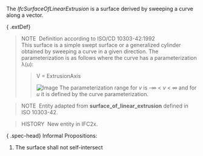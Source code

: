 The _IfcSurfaceOfLinearExtrusion_ is a surface derived by sweeping a curve along a vector.

{ .extDef}
> NOTE&nbsp; Definition according to ISO/CD 10303-42:1992  
> This surface is a simple swept surface or a generalized cylinder obtained by sweeping a curve in a given direction. The parameterization is as follows where the curve has a parameterization &lambda;(_u_):
>> V = ExtrusionAxis
>> 
>> ![Image](../../../figures/IfcSurfaceOfLinearExtrusion-Math1.gif)
>  The parameterization range for _v_ is -&infin; &lt; _v_ &lt; &infin; and for _u_ it is defined by the curve parameterization.

> NOTE&nbsp; Entity adapted from **surface_of_linear_extrusion** defined in ISO 10303-42.

> HISTORY&nbsp; New entity in IFC2x.

{ .spec-head}
Informal Propositions:

1. The surface shall not self-intersect
